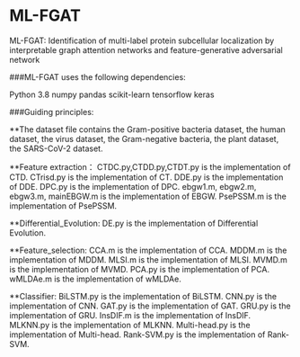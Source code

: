 # ML-FGAT
ML-FGAT: Identification of multi-label protein subcellular localization by interpretable graph attention networks and feature-generative adversarial network

###ML-FGAT uses the following dependencies:

Python 3.8 numpy pandas scikit-learn tensorflow keras 

###Guiding principles:

**The dataset file contains the Gram-positive bacteria dataset, the human dataset, the virus dataset, the Gram-negative bacteria, the plant dataset, the SARS-CoV-2 dataset.

**Feature extraction： CTDC.py,CTDD.py,CTDT.py is the implementation of CTD. CTrisd.py is the implementation of CT. DDE.py is the implementation of DDE. DPC.py is the implementation of DPC. ebgw1.m, ebgw2.m, ebgw3.m, mainEBGW.m is the implementation of EBGW. PsePSSM.m is the implementation of PsePSSM.

**Differential_Evolution: DE.py is the implementation of Differential Evolution.

**Feature_selection: CCA.m is the implementation of CCA. MDDM.m is the implementation of MDDM. MLSI.m is the implementation of MLSI. MVMD.m is the implementation of MVMD. PCA.py is the implementation of PCA. wMLDAe.m is the implementation of wMLDAe.

**Classifier: BiLSTM.py is the implementation of BiLSTM. CNN.py is the implementation of CNN. GAT.py is the implementation of GAT. GRU.py is the implementation of GRU. InsDIF.m is the implementation of InsDIF. MLKNN.py is the implementation of MLKNN. Multi-head.py is the implementation of Multi-head. Rank-SVM.py is the implementation of Rank-SVM. 
